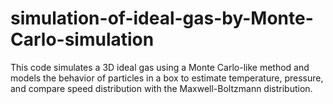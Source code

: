 # simulation-of-ideal-gas-by-Monte-Carlo-simulation
This code simulates a 3D ideal gas using a Monte Carlo-like method and models the behavior of particles in a box to estimate temperature, pressure, and compare speed distribution with the Maxwell-Boltzmann distribution.
